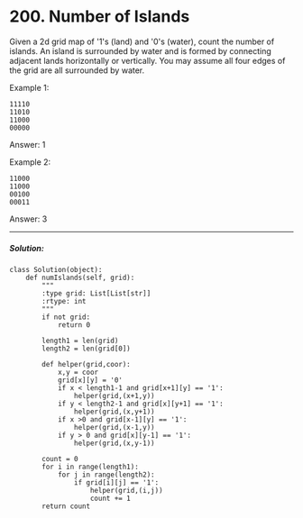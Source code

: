 # 200. Number of Islands



Given a 2d grid map of '1's (land) and '0's (water), count the number of islands. An island is surrounded by water and is formed by connecting adjacent lands horizontally or vertically. You may assume all four edges of the grid are all surrounded by water.

Example 1:

    11110
    11010
    11000
    00000
Answer: 1

Example 2:

    11000
    11000
    00100
    00011
Answer: 3

---

##### Solution:
	class Solution(object):
        def numIslands(self, grid):
            """
            :type grid: List[List[str]]
            :rtype: int
            """
            if not grid:
                return 0

            length1 = len(grid)
            length2 = len(grid[0])

            def helper(grid,coor):
                x,y = coor
                grid[x][y] = '0'
                if x < length1-1 and grid[x+1][y] == '1':
                    helper(grid,(x+1,y))
                if y < length2-1 and grid[x][y+1] == '1':
                    helper(grid,(x,y+1))
                if x >0 and grid[x-1][y] == '1':
                    helper(grid,(x-1,y))
                if y > 0 and grid[x][y-1] == '1':
                    helper(grid,(x,y-1))

            count = 0
            for i in range(length1):
                for j in range(length2):
                    if grid[i][j] == '1':
                        helper(grid,(i,j))
                        count += 1
            return count